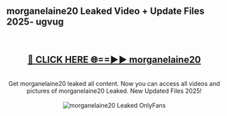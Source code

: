 <h2>morganelaine20 Leaked Video + Update Files 2025- ugvug</h2>
<br>
<div align="center">
<h2><a href="https://libra.edu.pl?morganelaine20" rel="nofollow">🔴 CLICK HERE 🌐==►► morganelaine20</a></h2>
<br>
Get morganelaine20 leaked all content. Now you can access all videos and pictures of morganelaine20 Leaked. New Updated Files 2025!
<br>
<br>
<a href="https://libra.edu.pl?morganelaine20" rel="nofollow" data-target="animated-image.originalLink"><img src="https://i.ibb.co.com/WyWwxjT/player-gif2.gif" alt="morganelaine20 Leaked OnlyFans" style="max-width: 100%; display: inline-block;" data-target="animated-image.originalImage"></a>
</div>
<br>